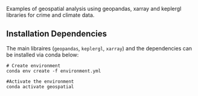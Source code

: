 

Examples of geospatial analysis using geopandas, xarray and keplergl libraries for crime and climate data.

## Installation Dependencies


The main libraires (`geopandas`, `keplergl`, `xarray`) and the
dependencies can be installed via conda below:

```
# Create environment
conda env create -f environment.yml

#Activate the environment
conda activate geospatial

```
